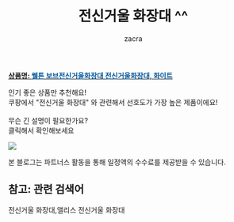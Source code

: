﻿---
layout: post
title:  "전신거울 화장대 ^^"
author: zacra
categories: [ 아이템 ]
tags: [전신거울 화장대,앨리스 전신거울 화장대]
image: https://static.coupangcdn.com/image/vendor_inventory/8be8/bb02e32888dd8b1c83f47d0a16bc1ebd63103b4b4625dc94d7e9632382a5.jpg 
description: "쿠팡에서 전신거울 화장대 관련 키워드로 가장 고객 선호도가 높은 제품이랍니다."
rating: 4.5
---

<a href="https://link.coupang.com/re/AFFSDP?lptag=AF8407795&pageKey=65565174&itemId=221193214&vendorItemId=3535308077&traceid=V0-153-94c9dc389328d388"><b>상품명: <font color='#01579B'>웰튼 보브전신거울화장대 전신거울화장대, 화이트</font></b></a>

인기 좋은 상품만 추천해요!<br/>
쿠팡에서 "전신거울 화장대" 와 관련해서 선호도가 가장 높은 제품이에요!<br/><br/>
무슨 긴 설명이 필요한가요?  
클릭해서 확인해보세요


<a href="https://link.coupang.com/re/AFFSDP?lptag=AF8407795&pageKey=65565174&itemId=221193214&vendorItemId=3535308077&traceid=V0-153-94c9dc389328d388"><img src="https://thumbnail10.coupangcdn.com/thumbnails/remote/q89/image/vendor_inventory/images/2018/02/12/18/9/27c54ad9-56c3-4c35-a7f9-5d8440f54c54.jpg"></a> 

본 블로그는 파트너스 활동을 통해 일정액의 수수료를 제공받을 수 있습니다.

## 참고: 관련 검색어    
전신거울 화장대,앨리스 전신거울 화장대